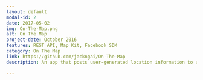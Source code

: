 ```yaml
---
layout: default
modal-id: 2
date: 2017-05-02
img: On-The-Map.png
alt: On The Map
project-date: October 2016
features: REST API, Map Kit, Facebook SDK
category: On The Map
link: https://github.com/jackngai/On-The-Map
description: An app that posts user-generated location information to a shared map, pulling the locations of fellow Nanodegree students, with custom messages about themselves or their learning experience.

---
```

